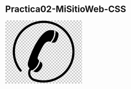 # Practica02-MiSitioWeb-CSS
![alt text](https://raw.githubusercontent.com/pedrinillaisaca/Practica02-MiSitioWeb-CSS-/master/imgs/tel2.png)

